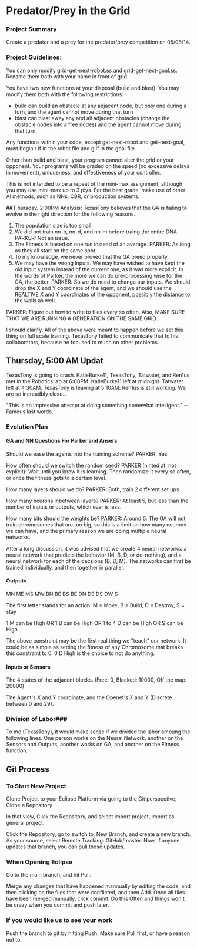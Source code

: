 # Predator/Prey in the Grid

### Project Summary
Create a predator and a prey for the predator/prey competition on 05/08/14.

### Project Guidelines:
You can only modify grid-get-next-robot.ss and grid-get-next-goal.ss. Rename them both with your
name in front of grid.

You have two new functions at your disposal (build and blast). You may modify them both with the
following restrictions:
- build can build an obstacle at any adjacent node, but only one during a turn, and the agent
cannot move during that turn
- blast can blast away any and all adjacent obstacles (change the obstacle nodes into a free nodes)
and the agent cannot move during that turn.

Any functions within your code, except get-next-robot and get-next-goal, must begin r if in the
robot file and g if in the goal file.

Other than build and blast, your program cannot alter the grid or your opponent. Your programs will
be graded on the speed (no excessive delays in movement), uniqueness, and effectiveness of your
controller.

This is not intended to be a repeat of the mini-max assignment, although you may use mini-max up to
3 plys. For the best grade, make use of other AI methods, such as NNs, CBR, or production systems.

##T hursday, 2:00PM Analysis:
TexasTony believes that the GA is failing to evolve in the right direction for the following reasons. 

1. The population size is too small.
2. We did not train nn-b, nn-d, and nn-m before traing the entire DNA. PARKER: Not an issue.
3. The Fitness is based on one run instead of an average. PARKER: As long as they all start on the same spot.
4. To my knowledge, we never proved that the GA breed properly.
5. We may have the wrong inputs. We may have wished to have kept the old input system instead of the current one, as it was more explicit. In the words of Parker, the more we can do pre-processing wise for the GA, the better. PARKER: So we do need to change our inputs. We should drop the X and Y coordinate of the agent, and we should use the REALTIVE X and Y coordinates of the opponent, possibly the distance to the walls as well.

PARKER: Figure out how to write to files every so often. Also, MAKE SURE THAT WE ARE RUNNING A GENERATION ON THE SAME GRID.

I should clarify. All of the above were meant to happen before we set this thing on full scale training. TexasTony failed to communicate that to his collaborators, because he focused to much on other problems.

## Thursday, 5:00 AM Updat
TexasTony is going to crash. KatieBurke11, TexasTony, Tatwater, and Ren1us met in the Robotics lab at 6:00PM. KatieBurke11 left at midnight. Tatwater left at 4:30AM. TexasTony is leaving at 5:10AM. Ren1us is still working. We are so increadbly close...

"This is an impressive attempt at doing something somewhat intelligent." -- Famous last words.

### Evolution Plan

#### GA and NN Questions For Parker and Ansers
Should we ease the agents into the training scheme?
	PARKER: Yes

How often should we switch the random seed?
	PARKER (hinted at, not explicit): Wait until you know it is learning. Then randomize it every so often, or once the fitness gets to a certain level.

How many layers should we do?
	PARKER: Both, train 2 different set ups

How many neurons inbetween layers?
	PARKER: At least 5, but less than the number of inputs or outputs, which ever is less.

How many bits should the weights be?
	PARKER: Around 6. The GA will not train chromosomes that are too big, so this is a limit on how many neurons we can have, and the primary reason we are doing multiple neural networks.
	
After a long discussion, it was advised that we create 4 neural networks: a neural network that predicts the behavior (M, B, D, or do-nothing), and a neural network for each of the decsions (B, D, M). The networks can first be trained individually, and then together in parallel. 

#### Outputs
MN ME MS MW BN BE BS BE DN DE DS DW S

The first letter stands for an action: M = Move, B = Build, D = Destroy, S = stay

1 M can be High OR 1 B can be High OR 1 to 4 D can be High OR S can be High

The above constraint may be the first real thing we "teach" our network. It could be as simple as setting the fitness of any Chromosome that breaks this constraint to 0. 0 D High is the choice to not do anything.

#### Inputs or Sensors
The 4 states of the adjacent blocks. (Free: 0, Blocked: 10000, Off the map: 20000)

The Agent's X and Y coordinate, and the Openet's X and Y (Discrete between 0 and 29).


### Division of Labor###
To me (TexasTony), it would make sense if we divided the labor amoung the following lines. One person works on the Neural Network, another on the Sensors and Outputs, another works on GA, and another on the Fitness function.

## Git Process

### To Start New Project
Clone Project to your Eclipse Platform via going to the Git perspective, Clone a Repository

In that view, Click the Repository, and select import project, import as general project.

Click the Repository, go to switch to, New Branch, and create a new branch. As your source, select Remote Tracking: GitHub/master. Now, if anyone updates that branch, you can pull those updates.

### When Opening Eclipse
Go to the main branch, and hit Pull.

Merge any changes that have happened mannually by editing the code, and then clicking on the files that were conflicted, and then Add. Once all files have been merged manually, click commit. Do this Often and things won't be crazy when you commit and push later.

### If you would like us to see your work
Push the branch to git by hitting Push. Make sure Pull first, or have a reason not to.

